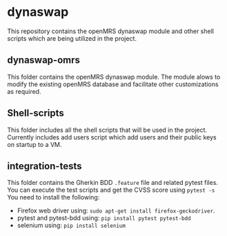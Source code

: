 # dynaswap
This repository contains the openMRS dynaswap module and other shell scripts which are being utilized in the project.
## dynaswap-omrs
This folder contains the openMRS dynaswap module. The module alows to modify the existing openMRS database and facilitate other customizations as required.
## Shell-scripts
This folder includes all the shell scripts that will be used in the project. Currently includes add users script which add users and their public keys on startup to a VM.
## integration-tests
This folder contains the Gherkin BDD `.feature` file and related pytest files. You can execute the test scripts and get the CVSS score using `pytest -s`
You need to install the following:

 - Firefox web driver using: `sudo apt-get install firefox-geckodriver`. 
 - pytest and pytest-bdd using: `pip install pytest pytest-bdd`
 - selenium using: `pip install selenium`
